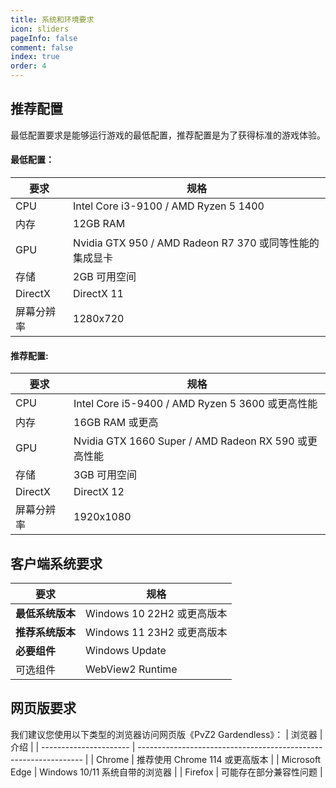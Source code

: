 ```yaml
---
title: 系统和环境要求
icon: sliders
pageInfo: false
comment: false
index: true
order: 4
---
```


## 推荐配置

最低配置要求是能够运行游戏的最低配置，推荐配置是为了获得标准的游戏体验。

#### 最低配置：

| 要求       | 规格                                                    |
| ---------- | ------------------------------------------------------- |
| CPU        | Intel Core i3-9100 / AMD Ryzen 5 1400                   |
| 内存       | 12GB RAM                                                |
| GPU        | Nvidia GTX 950 / AMD Radeon R7 370 或同等性能的集成显卡 |
| 存储       | 2GB 可用空间                                            |
| DirectX    | DirectX 11                                              |
| 屏幕分辨率 | 1280x720                                                |

#### 推荐配置:

| 要求       | 规格                                                 |
| ---------- | ---------------------------------------------------- |
| CPU        | Intel Core i5-9400 / AMD Ryzen 5 3600 或更高性能     |
| 内存       | 16GB RAM 或更高                                      |
| GPU        | Nvidia GTX 1660 Super / AMD Radeon RX 590 或更高性能 |
| 存储       | 3GB 可用空间                                         |
| DirectX    | DirectX 12                                           |
| 屏幕分辨率 | 1920x1080                                            |

## 客户端系统要求

| 要求             | 规格                       |
| ---------------- | -------------------------- |
| **最低系统版本** | Windows 10 22H2 或更高版本 |
| **推荐系统版本** | Windows 11 23H2 或更高版本 |
| **必要组件**     | Windows Update             |
| 可选组件         | WebView2 Runtime           |

## 网页版要求

我们建议您使用以下类型的浏览器访问网页版《PvZ2 Gardendless》：
| 浏览器 | 介绍 |
| ---------------------- | ---------------------------------------------------------------- |
| Chrome | 推荐使用 Chrome 114 或更高版本 |
| Microsoft Edge | Windows 10/11 系统自带的浏览器 |
| Firefox | 可能存在部分兼容性问题 |
